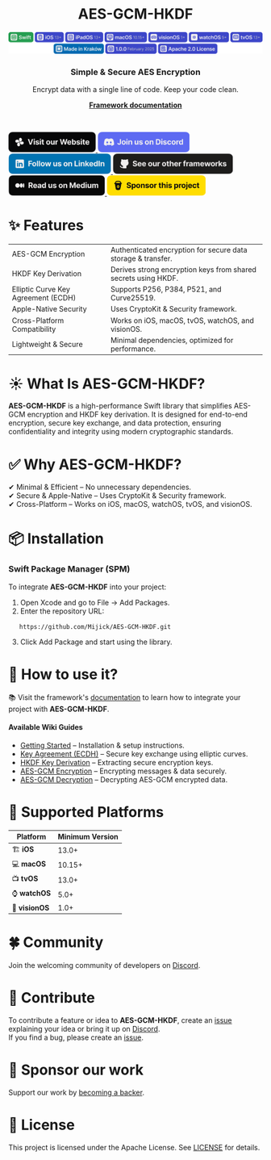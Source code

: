 
<!--Header-->
<h1 align="center">AES-GCM-HKDF</h1>

<!--Labels-->
<p align="center">
    <img alt="Labels" src="https://github.com/Mijick/Assets/blob/main/AES-GCM-HKDF/Labels/labels.svg"/>
</p>

<!--Text Header-->
<h3 align="center">Simple & Secure AES Encryption</h3>
<p align="center">Encrypt data with a single line of code. Keep your code clean.</p>

<!--Links: Wiki-->
<p align="center">
    <a href="https://github.com/Mijick/AES-GCM-HKDF/wiki" rel="nofollow"><b>Framework documentation</b></a>
</p>
<br>
<!--Buttons-->
<p>
    <!--Website-->
    <a href="https://link.mijick.com/app">
        <img alt="Visit our Website" src="https://github.com/Mijick/Assets/blob/main/Common/Buttons/website.png" height="40px">
    </a>
    <!--Discord-->
    <a href="https://link.mijick.com/discord">
        <img alt="Join us on Discord" src="https://github.com/Mijick/Assets/blob/main/Common/Buttons/discord.png" height="40px">
    </a>
    <!--Linkedin-->
    <a href="https://link.mijick.com/linkedin">
        <img alt="Follow us on LinkedIn" src="https://github.com/Mijick/Assets/blob/main/Common/Buttons/linkedin.png" height="40px">
    </a>
    <!--GitHub-->
    <a href="https://link.mijick.com/github">
        <img alt="See our other frameworks" src="https://github.com/Mijick/Assets/blob/main/Common/Buttons/github.png" height="40px">
    </a>
    <!--Medium-->
    <a href="https://link.mijick.com/medium">
        <img alt="Read us on Medium" src="https://github.com/Mijick/Assets/blob/main/Common/Buttons/medium.png" height="40px">
    </a>
    <!--Buymeacoffee-->
    <a href="https://link.mijick.com/buymeacoffee">
        <img alt="Buy us a coffee" src="https://github.com/Mijick/Assets/blob/main/Common/Buttons/buymeacoffee.png" height="40px">
    </a>
</p>

# ✨ Features
<!--Features table-->
<table>
        <tbody>
            <tr>
              <td> 
                AES-GCM Encryption
              </td>
              <td>
                 Authenticated encryption for secure data storage & transfer.
              </td>
            </tr>
          <tr>
              <td> 
                HKDF Key Derivation
              </td>
              <td>
                 Derives strong encryption keys from shared secrets using HKDF.
              </td>
          </tr>
          <tr>
              <td> 
                Elliptic Curve Key Agreement (ECDH)
              </td>
              <td>
                 Supports P256, P384, P521, and Curve25519.
              </td>
          </tr>
          <tr>
              <td> 
                Apple-Native Security
              </td>
              <td>
                 Uses CryptoKit & Security framework.
              </td>
          </tr>
          <tr>
              <td> 
               Cross-Platform Compatibility
              </td>
              <td>
                 Works on iOS, macOS, tvOS, watchOS, and visionOS.
              </td>
          </tr>
          <tr>
              <td> 
                Lightweight & Secure
              </td>
              <td>
                 Minimal dependencies, optimized for performance.
              </td>
          </tr>
        </tbody>
    </table>

<!--Description-->
# ☀️ What Is AES-GCM-HKDF?
**AES-GCM-HKDF** is a high-performance Swift library that simplifies AES-GCM encryption and HKDF key derivation. It is designed for end-to-end encryption, secure key exchange, and data protection, ensuring confidentiality and integrity using modern cryptographic standards.

<!--Why description-->
# ✅ Why AES-GCM-HKDF? 
✔ Minimal & Efficient – No unnecessary dependencies.<br>
✔ Secure & Apple-Native – Uses CryptoKit & Security framework.<br>
✔ Cross-Platform – Works on iOS, macOS, watchOS, tvOS, and visionOS.<br>


<!--Installation-->
# 📦 Installation
### Swift Package Manager (SPM)
To integrate **AES-GCM-HKDF** into your project: <br>
1. Open Xcode and go to File → Add Packages.
2. Enter the repository URL: 
```
   https://github.com/Mijick/AES-GCM-HKDF.git
```
3. Click Add Package and start using the library.

<!--Documentation-->
# 🚀 How to use it?
📚 Visit the framework's [documentation](https://github.com/Mijick/AES-GCM-HKDF/wiki) to learn how to integrate your project with **AES-GCM-HKDF**. <br>
#### **Available Wiki Guides**
- [Getting Started](https://github.com/Mijick/AES-GCM-HKDF/wiki/Getting-Started) – Installation & setup instructions.  
- [Key Agreement (ECDH)](https://github.com/Mijick/AES-GCM-HKDF/wiki/Key-Agreement) – Secure key exchange using elliptic curves.  
- [HKDF Key Derivation](https://github.com/Mijick/AES-GCM-HKDF/wiki/HKDF-Key-Derivation) – Extracting secure encryption keys.  
- [AES-GCM Encryption](https://github.com/Mijick/AES-GCM-HKDF/wiki/AES-GCM-Encryption) – Encrypting messages & data securely.  
- [AES-GCM Decryption](https://github.com/Mijick/AES-GCM-HKDF/wiki/AES-GCM-Decryption) – Decrypting AES-GCM encrypted data.  

<!--Supported Platforms-->
# 📲 Supported Platforms
| **Platform**  | **Minimum Version** |
|--------------|--------------------|
| 🏗 **iOS**      | 13.0+              |
| 💻 **macOS**    | 10.15+             |
| 📺 **tvOS**     | 13.0+              |
| ⌚ **watchOS**  | 5.0+               |
| 🥽 **visionOS** | 1.0+               |

<!--Community-->
# 🍀 Community
Join the welcoming community of developers on [Discord](https://discord.com/invite/dT5V7nm5SC).

<!--Contribution-->
# 🌼 Contribute
To contribute a feature or idea to **AES-GCM-HKDF**, create an [issue](https://github.com/Mijick/AES-GCM-HKDF/issues/new?assignees=FulcrumOne&labels=state%3A+inactive%2C+type%3A+feature&projects=&template=🚀-feature-request.md&title=%5BFREQ%5D) explaining your idea or bring it up on [Discord](https://discord.com/invite/dT5V7nm5SC). <br>
If you find a bug, please create an [issue](https://github.com/Mijick/AES-GCM-HKDF/issues/new?assignees=FulcrumOne%2C+jay-jay-lama&labels=state%3A+inactive%2C+type%3A+bug&projects=&template=🦟-bug-report.md&title=%5BBUG%5D). <br>

<!--Sponsorship-->
# 💜 Sponsor our work
Support our work by [becoming a backer](https://buymeacoffee.com/mijick).

# 📜 License
This project is licensed under the Apache License. See [LICENSE](https://github.com/Mijick/AES-GCM-HKDF/blob/main/LICENSE) for details.





